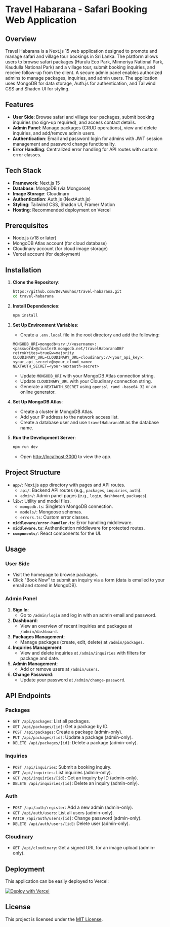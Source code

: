 # Travel Habarana - Safari Booking Web Application

## Overview

Travel Habarana is a Next.js 15 web application designed to promote and manage safari and village tour bookings in Sri Lanka. The platform allows users to browse safari packages (Hurulu Eco Park, Minneriya National Park, Kaudulla National Park) and a village tour, submit booking inquiries, and receive follow-up from the client. A secure admin panel enables authorized admins to manage packages, inquiries, and admin users. The application uses MongoDB for data storage, Auth.js for authentication, and Tailwind CSS and Shadcn UI for styling.

## Features

- **User Side**: Browse safari and village tour packages, submit booking inquiries (no sign-up required), and access contact details.
- **Admin Panel**: Manage packages (CRUD operations), view and delete inquiries, and add/remove admin users.
- **Authentication**: Email and password login for admins with JWT session management and password change functionality.
- **Error Handling**: Centralized error handling for API routes with custom error classes.

## Tech Stack

- **Framework**: Next.js 15
- **Database**: MongoDB (via Mongoose)
- **Image Storage**: Cloudinary
- **Authentication**: Auth.js (NextAuth.js)
- **Styling**: Tailwind CSS, Shadcn UI, Framer Motion
- **Hosting**: Recommended deployment on Vercel

## Prerequisites

- Node.js (v18 or later)
- MongoDB Atlas account (for cloud database)
- Cloudinary account (for cloud image storage)
- Vercel account (for deployment)

## Installation

1. **Clone the Repository**:

   ```bash
   https://github.com/DevAnuhas/travel-habarana.git
   cd travel-habarana
   ```

2. **Install Dependencies**:

   ```bash
   npm install
   ```

3. **Set Up Environment Variables**:

   - Create a `.env.local` file in the root directory and add the following:

   ```env
   MONGODB_URI=mongodb+srv://<username>:<password>@cluster0.mongodb.net/travelHabaranaDB?retryWrites=true&w=majority
   CLOUDINARY_URL=CLOUDINARY_URL=cloudinary://<your_api_key>:<your_api_secret>@<your_cloud_name>
   NEXTAUTH_SECRET=<your-nextauth-secret>
   ```

   - Update `MONGODB_URI` with your MongoDB Atlas connection string.
   - Update `CLOUDINARY_URL` with your Cloudinary connection string.
   - Generate a `NEXTAUTH_SECRET` using `openssl rand -base64 32` or an online generator.

4. **Set Up MongoDB Atlas**:

   - Create a cluster in MongoDB Atlas.
   - Add your IP address to the network access list.
   - Create a database user and use `travelHabaranaDB` as the database name.

5. **Run the Development Server**:

   ```bash
   npm run dev
   ```

   - Open [http://localhost:3000](http://localhost:3000) to view the app.

## Project Structure

- **`app/`**: Next.js app directory with pages and API routes.
  - `api/`: Backend API routes (e.g., `packages`, `inquiries`, `auth`).
  - `admin/`: Admin panel pages (e.g., `login`, `dashboard`, `packages`).
- **`lib/`**: Utility and model files.
  - `mongodb.ts`: Singleton MongoDB connection.
  - `models/`: Mongoose schemas.
  - `errors.ts`: Custom error classes.
- **`middleware/error-handler.ts`**: Error handling middleware.
- **`middleware.ts`**: Authentication middleware for protected routes.
- **`components/`**: React components for the UI.

## Usage

### User Side

- Visit the homepage to browse packages.
- Click "Book Now" to submit an inquiry via a form (data is emailed to your email and stored in MongoDB).

### Admin Panel

1. **Sign In**:
   - Go to `/admin/login` and log in with an admin email and password.
2. **Dashboard**:
   - View an overview of recent inquiries and packages at `/admin/dashboard`.
3. **Packages Management**:
   - Manage packages (create, edit, delete) at `/admin/packages`.
4. **Inquiries Management**:
   - View and delete inquiries at `/admin/inquiries` with filters for package and date.
5. **Admin Management**:
   - Add or remove users at `/admin/users`.
6. **Change Password**:
   - Update your password at `/admin/change-password`.

## API Endpoints

### Packages

- `GET /api/packages`: List all packages.
- `GET /api/packages/[id]`: Get a package by ID.
- `POST /api/packages`: Create a package (admin-only).
- `PUT /api/packages/[id]`: Update a package (admin-only).
- `DELETE /api/packages/[id]`: Delete a package (admin-only).

### Inquiries

- `POST /api/inquiries`: Submit a booking inquiry.
- `GET /api/inquiries`: List inquiries (admin-only).
- `GET /api/inquiries/[id]`: Get an inquiry by ID (admin-only).
- `DELETE /api/inquiries/[id]`: Delete an inquiry (admin-only).

### Auth

- `POST /api/auth/register`: Add a new admin (admin-only).
- `GET /api/auth/users`: List all users (admin-only).
- `PATCH /api/auth/users/[id]`: Change password (admin-only).
- `DELETE /api/auth/users/[id]`: Delete user (admin-only).

### Cloudinary

- `GET /api/cloudinary`: Get a signed URL for an image upload (admin-only).

## Deployment

This application can be easily deployed to Vercel:

[![Deploy with Vercel](https://vercel.com/button)](https://vercel.com/new/clone?repository-url=https%3A%2F%2Fgithub.com%2FDevAnuhas%2Ftravel-habarana.git)

## License

This project is licensed under the [MIT License](License.txt).
